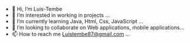 - 👋 Hi, I’m Luis-Tembe
- 👀 I’m interested in working in projects ...
- 🌱 I’m currently learning Java, Html, Css, JavaScript ...
- 💞️ I’m looking to collaborate on Web applications, mobile applications...
- 📫 How to reach me Luistembe87@gmail.com ...

<!---
Luis-Tembe/Luis-Tembe is a ✨ special ✨ repository because its `README.md` (this file) appears on your GitHub profile.
You can click the Preview link to take a look at your changes.
--->
